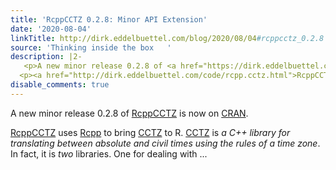 ```yaml
---
title: 'RcppCCTZ 0.2.8: Minor API Extension'
date: '2020-08-04'
linkTitle: http://dirk.eddelbuettel.com/blog/2020/08/04#rcppcctz_0.2.8
source: 'Thinking inside the box   '
description: |2-
   <p>A new minor release 0.2.8 of <a href="https://dirk.eddelbuettel.com/code/rcpp.cctz.html">RcppCCTZ</a> is now on <a href="https://cran.r-project.org">CRAN</a>.</p>
  <p><a href="http://dirk.eddelbuettel.com/code/rcpp.cctz.html">RcppCCTZ</a> uses <a href="https://dirk.eddelbuettel.com/code/rcpp.html">Rcpp</a> to bring <a href="https://github.com/google/cctz">CCTZ</a> to R. <a href="https://github.com/google/cctz">CCTZ</a> is <em>a C++ library for translating between absolute and civil times using the rules of a time zone</em>. In fact, it is <em>two</em> libraries. One for dealing with ...
disable_comments: true
---
```

 <p>A new minor release 0.2.8 of <a href="https://dirk.eddelbuettel.com/code/rcpp.cctz.html">RcppCCTZ</a> is now on <a href="https://cran.r-project.org">CRAN</a>.</p>
<p><a href="http://dirk.eddelbuettel.com/code/rcpp.cctz.html">RcppCCTZ</a> uses <a href="https://dirk.eddelbuettel.com/code/rcpp.html">Rcpp</a> to bring <a href="https://github.com/google/cctz">CCTZ</a> to R. <a href="https://github.com/google/cctz">CCTZ</a> is <em>a C++ library for translating between absolute and civil times using the rules of a time zone</em>. In fact, it is <em>two</em> libraries. One for dealing with ...